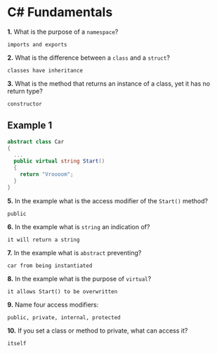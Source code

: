 # C# Fundamentals


**1.** What is the purpose of a `namespace`?
<!-- enter you answer in the space below -->
```
imports and exports
```
**2.** What is the difference between a `class` and a `struct`?
<!-- enter you answer in the space below -->
```
classes have inheritance
```
**3.** What is the method that returns an instance of a class, yet it has no return type?
<!-- enter you answer in the space below -->
```
constructor
```
## Example 1
```c#
abstract class Car
{
  ...
  public virtual string Start()
  {
    return "Vroooom";
  }
}
```
**5.** In the example what is the access modifier of the `Start()` method?
<!-- enter you answer in the space below -->
```
public
```
**6.** In the example what is `string` an indication of?
<!-- enter you answer in the space below -->
```
it will return a string
```
**7.** In the example what is `abstract` preventing?
<!-- enter you answer in the space below -->
```
car from being instantiated
```
**8.** In the example what is the purpose of `virtual`?
<!-- enter you answer in the space below -->
```
it allows Start() to be overwritten
```
**9.** Name four access modifiers:
<!-- enter you answer in the space below -->
```
public, private, internal, protected
```
**10.** If you set a class or method to private, what can access it?
<!-- enter you answer in the space below -->
```
itself
```